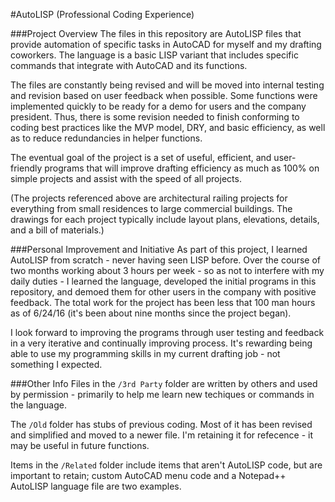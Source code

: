 #AutoLISP (Professional Coding Experience)

###Project Overview
The files in this repository are AutoLISP files that provide automation of specific tasks in AutoCAD for myself and my drafting coworkers. 
The language is a basic LISP variant that includes specific commands that integrate with AutoCAD and its functions.

The files are constantly being revised and will be moved into internal testing and revision based on user feedback when possible. Some functions were implemented quickly to be ready for a demo for users and the company president. Thus, there is some revision needed to finish conforming to coding best practices like the MVP model, DRY, and basic efficiency, as well as to reduce redundancies in helper functions.

The eventual goal of the project is a set of useful, efficient, and user-friendly programs that will improve drafting efficiency as much as 100% on simple projects and assist with the speed of all projects. 

(The projects referenced above are architectural railing projects for everything from small residences to large commercial buildings. The drawings for each project typically include layout plans, elevations, details, and a bill of materials.)

###Personal Improvement and Initiative
As part of this project, I learned AutoLISP from scratch - never having seen LISP before. Over the course of two months working about 3 hours per week - so as not to interfere with my daily duties - I learned the language, developed the initial programs in this repository, and demoed them for other users in the company with positive feedback. The total work for the project has been less that 100 man hours as of 6/24/16 (it's been about nine months since the project began).

I look forward to improving the programs through user testing and feedback in a very iterative and continually improving process. It's rewarding being able to use my programming skills in my current drafting job - not something I expected.

###Other Info
Files in the `/3rd Party` folder are written by others and used by permission - primarily to help me learn new techiques or commands in the language.

The `/Old` folder has stubs of previous coding. Most of it has been revised and simplified and moved to a newer file. I'm retaining it for refecence - it may be useful in future functions.

Items in the `/Related` folder include items that aren't AutoLISP code, but are important to retain; custom AutoCAD menu code and a Notepad++ AutoLISP language file are two examples.
